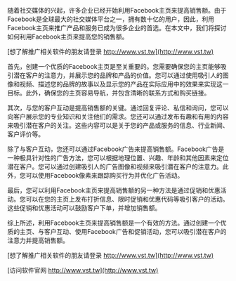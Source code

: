 随着社交媒体的兴起，许多企业已经开始利用Facebook主页来提高销售额。由于Facebook是全球最大的社交媒体平台之一，拥有数十亿的用户，因此，利用Facebook主页来推广产品和服务已成为很多企业的首选。在本文中，我们将探讨如何利用Facebook主页来提高您的销售额。

[想了解推广相关软件的朋友请登录 http://www.vst.tw](http://www.vst.tw)

首先，创建一个优质的Facebook主页是至关重要的。您需要确保您的主页能够吸引潜在客户的注意力，并展示您的品牌和产品的价值。您可以通过使用吸引人的图像和视频、描述您的品牌的故事以及显示您的产品在实际应用中的效果来实现这一目标。此外，确保您的主页容易导航，并包含清晰的联系方式和购买链接。

其次，与您的客户互动是提高销售额的关键。通过回复评论、私信和询问，您可以向客户展示您的专业知识和关注他们的需求。您还可以通过发布有趣和有用的内容来吸引潜在客户的关注。这些内容可以是关于您的产品或服务的信息、行业新闻、客户评价等。

除了与客户互动，您还可以通过Facebook广告来提高销售额。Facebook广告是一种极具针对性的广告方法，您可以根据地理位置、兴趣、年龄和其他因素来定位潜在客户。您可以通过创建吸引人的广告图像和视频来吸引潜在客户的注意力。此外，您可以使用Facebook像素来跟踪购买行为并优化广告活动。

最后，您可以利用Facebook主页来提高销售额的另一种方法是通过促销和优惠活动。您可以在您的主页上发布打折信息、限时促销和优惠代码等吸引客户的活动。这些促销和优惠活动可以鼓励客户下单，并增加销售额。

综上所述，利用Facebook主页来提高销售额是一个有效的方法。通过创建一个优质的主页、与客户互动、使用Facebook广告和促销活动，您可以吸引潜在客户的注意力并提高销售额。

[想了解推广相关软件的朋友请登录 http://www.vst.tw](http://www.vst.tw)


[访问软件官网 http://www.vst.tw](http://www.vst.tw)

